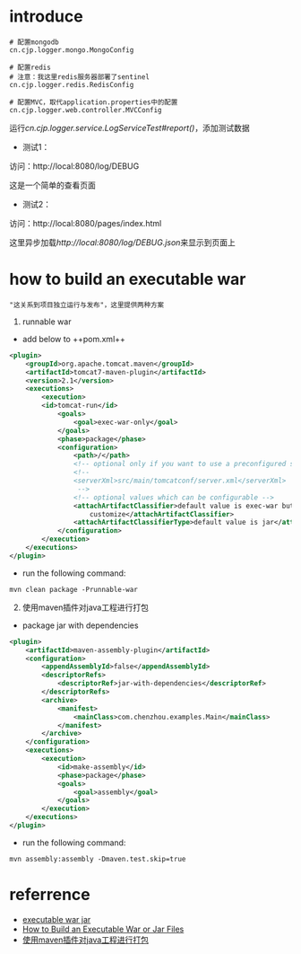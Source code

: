 # introduce
```
# 配置mongodb
cn.cjp.logger.mongo.MongoConfig

# 配置redis
# 注意：我这里redis服务器部署了sentinel
cn.cjp.logger.redis.RedisConfig

# 配置MVC，取代application.properties中的配置
cn.cjp.logger.web.controller.MVCConfig
```

运行*cn.cjp.logger.service.LogServiceTest#report()*，添加测试数据

- 测试1：

访问：http://local:8080/log/DEBUG

这是一个简单的查看页面

- 测试2：

访问：http://local:8080/pages/index.html

这里异步加载*http://local:8080/log/DEBUG.json*来显示到页面上


# how to build an executable war

	"这关系到项目独立运行与发布"，这里提供两种方案

1. runnable war

- add <plugin> below to ++pom.xml++
```xml
<plugin>
	<groupId>org.apache.tomcat.maven</groupId>
	<artifactId>tomcat7-maven-plugin</artifactId>
	<version>2.1</version>
	<executions>
		<execution>
		<id>tomcat-run</id>
			<goals>
				<goal>exec-war-only</goal>
			</goals>
			<phase>package</phase>
			<configuration>
				<path>/</path>
				<!-- optional only if you want to use a preconfigured server.xml file -->
				<!-- 
				<serverXml>src/main/tomcatconf/server.xml</serverXml>
				 -->
				<!-- optional values which can be configurable -->
				<attachArtifactClassifier>default value is exec-war but you can
					customize</attachArtifactClassifier>
				<attachArtifactClassifierType>default value is jar</attachArtifactClassifierType>
			</configuration>
		</execution>
	</executions>
</plugin>
```

- run the following command:
```
mvn clean package -Prunnable-war
```

2. 使用maven插件对java工程进行打包

- package jar with dependencies

```xml
<plugin>
    <artifactId>maven-assembly-plugin</artifactId>
    <configuration>
        <appendAssemblyId>false</appendAssemblyId>
        <descriptorRefs>
            <descriptorRef>jar-with-dependencies</descriptorRef>
        </descriptorRefs>
        <archive>
            <manifest>
                <mainClass>com.chenzhou.examples.Main</mainClass>
            </manifest>
        </archive>
    </configuration>
    <executions>
        <execution>
            <id>make-assembly</id>
            <phase>package</phase>
            <goals>
                <goal>assembly</goal>
            </goals>
        </execution>
    </executions>
</plugin>
```

- run the following command:
```
mvn assembly:assembly -Dmaven.test.skip=true
```

# referrence

- [executable war jar](http://tomcat.apache.org/maven-plugin-trunk/executable-war-jar.html)
- [How to Build an Executable War or Jar Files](http://nextcoder.com/?p=1351)
- [使用maven插件对java工程进行打包](http://chenzhou123520.iteye.com/blog/1706242)
